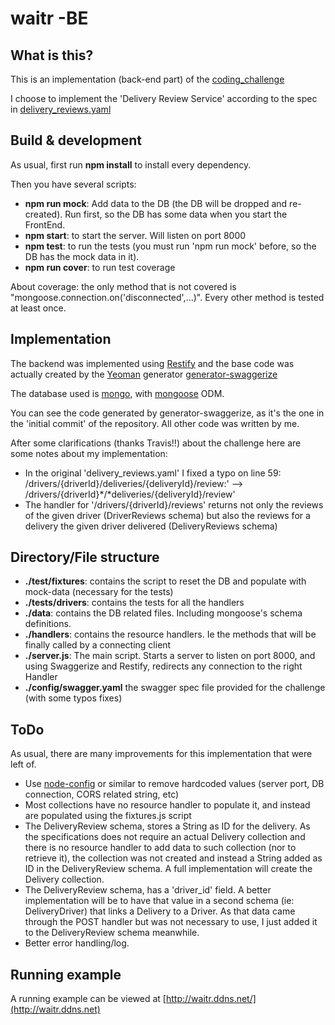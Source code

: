 # waitr -BE

## What is this?
This is an implementation (back-end part) of the [coding_challenge](https://github.com/WaitrInc/coding-challenge/blob/master/coding_challenge.md)

I choose to implement the 'Delivery Review Service' according to the spec in [delivery_reviews.yaml](https://github.com/WaitrInc/coding-challenge/blob/master/specs/delivery_reviews.yaml)

## Build & development
As usual, first run **npm install** to install every dependency.

Then you have several scripts:

 - **npm run mock**: Add data to the DB (the DB will be dropped and re-created). Run first, so the DB has some data when you start the FrontEnd.
 - **npm start**: to start the server. Will listen on port 8000
 - **npm test**: to run the tests (you must run 'npm run mock' before, so the DB has the mock data in it).
 - **npm run cover**: to run test coverage

About coverage: the only method that is not covered is "mongoose.connection.on('disconnected',...)". Every other method is 
tested at least once.


## Implementation
The backend was implemented using [Restify](https://github.com/restify/node-restify) and the base code was actually 
created by the [Yeoman](http://yeoman.io/) generator [generator-swaggerize](https://github.com/krakenjs/generator-swaggerize)

The database used is [mongo](http://www.mongodb.com), with [mongoose](http://mongoosejs.com/) ODM. 
                                                                                         
You can see the code generated by generator-swaggerize, as it's the one in the 'initial commit' of the repository. All other code was written by me.


                                                                                                           
After some clarifications (thanks Travis!!) about the challenge here are some notes about my implementation:

 - In the original 'delivery_reviews.yaml' I fixed a typo on line 59: /drivers/{driverId}/deliveries/{deliveryId}/review:' --> /drivers/{driverId}*/*deliveries/{deliveryId}/review'
 - The handler for '/drivers/{driverId}/reviews' returns not only the reviews of the given driver (DriverReviews schema) but also the reviews for a delivery the given driver delivered (DeliveryReviews schema)
 
## Directory/File structure
 - **./test/fixtures**: contains the script to reset the DB and populate with mock-data (necessary for the tests)
 - **./tests/drivers**: contains the tests for all the handlers
 - **./data**: contains the DB related files. Including mongoose's schema definitions.
 - **./handlers**: contains the resource handlers. Ie the methods that will be finally called by a connecting client
 - **./server.js**: The main script. Starts a server to listen on port 8000, and using Swaggerize and Restify, redirects any connection to the right Handler
 - **./config/swagger.yaml** the swagger spec file provided for the challenge (with some typos fixes) 
  
## ToDo
 As usual, there are many improvements for this implementation that were left of.

  - Use [node-config](https://github.com/lorenwest/node-config) or similar to remove hardcoded values (server port, DB connection, CORS related string, etc)
  - Most collections have no resource handler to populate it, and instead are populated using the fixtures.js script
  - The DeliveryReview schema, stores a String as ID for the delivery. As the specifications does not require an actual 
  Delivery collection and there is no resource handler to add data to such collection (nor to retrieve it), the collection 
  was not created and instead a String added as ID in the DeliveryReview schema. A full implementation will create the
  Delivery collection.
  - The DeliveryReview schema, has a 'driver_id' field. A better implementation will be 
  to have that value in a second schema (ie: DeliveryDriver) that links a Delivery to a Driver. As that data came
  through the POST handler but was not necessary to use, I just added it to the DeliveryReview schema meanwhile.
  - Better error handling/log.
  
  ## Running example
  A running example can be viewed at [http://waitr.ddns.net/](http://waitr.ddns.net)
